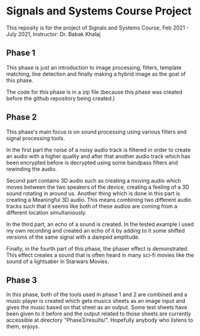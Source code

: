 # Signals and Systems Course Project

This reposity is for the project of Signals and Systems Course, Feb 2021 - July 2021, Instructor: Dr. Babak Khalaj

## Phase 1

This phase is just an introduction to image processing, filters, template matching, line detection and finally making a hybrid image as the goal of this phase. 

The code for this phase is in a zip file \(because this phase was created before the github repository being created.\)

## Phase 2

This phase's main focus is on sound processing using various filters and signal processing tools.

In the first part the noise of a noisy audio track is filtered in order to create an audio with a higher quality and after that another audio track which has been encrypted before is decrypted using some bandpass filters and rewinding the audio.

Second part contains 3D audio such as creating a moving audio which moves between the two speakers of the device, creating a feeling of a 3D sound rotating in around us. Another thing which is done in this part is creating a Meaningful 3D audio. This means combining two different audio tracks such that it seems like both of these audios are coming from a different location simultaniously.

In the third part, an echo of a sound is created. In the tested example I used my own recording and created an echo of it by adding to it some shifted versions of the same signal with a damped amplitude.

Finally, in the fourth part of this phase, the phaser effect is demonstrated. This effect creates a sound that is often heard in many sci-fi movies like the sound of a lightsaber in Starwars Movies.

## Phase 3

In this phase, both of the tools used in phase 1 and 2 are combined and a music player is created which gets musics sheets as an image input and gives the music based on that sheet as an output. Some test sheets have been given to it before and the output related to those sheets are currently accessible at directory "Phase3/results/". Hopefully anybody who listens to them, enjoys.